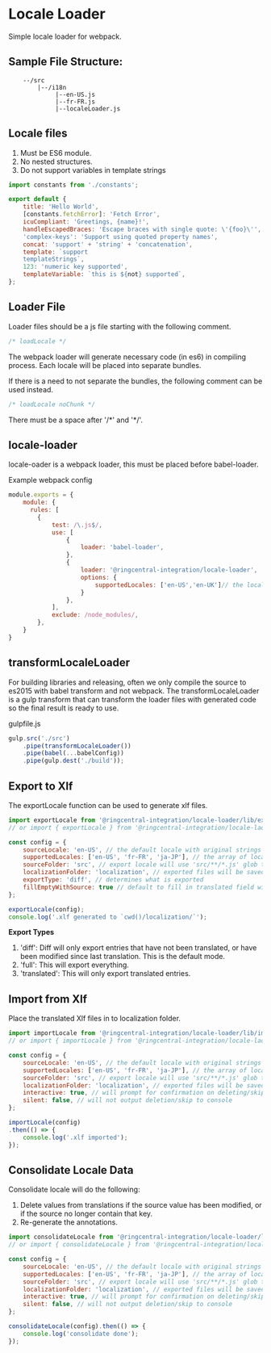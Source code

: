 # Locale Loader
<!-- TODO: Make this work in monorepo
[![Build Status](https://travis-ci.org/u9520107/locale-loader.svg?branch=master)](https://travis-ci.org/u9520107/locale-loader)
[![Coverage Status](https://coveralls.io/repos/github/u9520107/locale-loader/badge.svg?branch=master)](https://coveralls.io/github/u9520107/locale-loader?branch=master) -->

Simple locale loader for webpack.

Sample File Structure:
---
```
    --/src
        |--/i18n
             |--en-US.js
             |--fr-FR.js
             |--localeLoader.js
```

Locale files
---
1. Must be ES6 module.
2. No nested structures.
3. Do not support variables in template strings

```javascript
import constants from './constants';

export default {
    title: 'Hello World',
    [constants.fetchError]: 'Fetch Error',
    icuCompliant: 'Greetings, {name}!',
    handleEscapedBraces: 'Escape braces with single quote: \'{foo}\'',
    'complex-keys': 'Support using quoted property names',
    concat: 'support' + 'string' + 'concatenation',
    template: `support
    templateStrings`,
    123: 'numeric key supported',
    templateVariable: `this is ${not} supported`,
};
```

Loader File
---
Loader files should be a js file starting with the following comment.
```javascript
/* loadLocale */
```
The webpack loader will generate necessary code (in es6) in compiling process.
Each locale will be placed into separate bundles.

If there is a need to not separate the bundles, the following comment can be used instead.
```javascript
/* loadLocale noChunk */
```
There must be a space after '/\*' and '\*/'.


locale-loader
---

locale-oader is a webpack loader, this must be placed before babel-loader.


Example webpack config
```javascript
module.exports = {
    module: {
      rules: [
        {
            test: /\.js$/,
            use: [
                {
                    loader: 'babel-loader',
                },
                {
                    loader: '@ringcentral-integration/locale-loader',
                    options: {
                        supportedLocales: ['en-US','en-UK']// the locales you want to support in the project, when null, undefined or [] , it will pack all locales. 
                    }
                },
            ],
            exclude: /node_modules/,
        },
    }
}
```

transformLocaleLoader
---
For building libraries and releasing, often we only compile the source to es2015 with babel transform and not webpack. The transformLocaleLoader is a gulp transform that can transform the loader files with generated code so the final result is ready to use.

gulpfile.js
```javascript
gulp.src('./src')
    .pipe(transformLocaleLoader())
    .pipe(babel(...babelConfig))
    .pipe(gulp.dest('./build'));
```

Export to Xlf
---

The exportLocale function can be used to generate xlf files.

```javascript
import exportLocale from '@ringcentral-integration/locale-loader/lib/exportLocale';
// or import { exportLocale } from '@ringcentral-integration/locale-laoder';

const config = {
    sourceLocale: 'en-US', // the default locale with original strings
    supportedLocales: ['en-US', 'fr-FR', 'ja-JP'], // the array of locales to support
    sourceFolder: 'src', // export locale will use 'src/**/*.js' glob to search for loaders
    localizationFolder: 'localization', // exported files will be saved to here
    exportType: 'diff', // determines what is exported
    fillEmptyWithSource: true // default to fill in translated field with source string
};

exportLocale(config);
console.log('.xlf generated to `cwd()/localization/`');

```

**Export Types**

1. 'diff': Diff will only export entries that have not been translated, or have been modified since last translation. This is the default mode.
2. 'full': This will export everything.
3. 'translated': This will only export translated entries.

Import from Xlf
---

Place the translated Xlf files in to localization folder.


```javascript
import importLocale from '@ringcentral-integration/locale-loader/lib/importLocale';
// or import { importLocale } from '@ringcentral-integration/locale-laoder';

const config = {
    sourceLocale: 'en-US', // the default locale with original strings
    supportedLocales: ['en-US', 'fr-FR', 'ja-JP'], // the array of locales to support
    sourceFolder: 'src', // export locale will use 'src/**/*.js' glob to search for loaders
    localizationFolder: 'localization', // exported files will be saved to here,
    interactive: true, // will prompt for confirmation on deleting/skipping changed keys
    silent: false, // will not output deletion/skip to console
};

importLocale(config)
.then(() => {
    console.log('.xlf imported');
});

```

Consolidate Locale Data
---

Consolidate locale will do the following:
1. Delete values from translations if the source value has been modified, or if the source no longer contain that key.
2. Re-generate the annotations.

```javascript
import consolidateLocale from '@ringcentral-integration/locale-loader/lib/consolidateLocale';
// or import { consolidateLocale } from '@ringcentral-integration/locale-laoder';

const config = {
    sourceLocale: 'en-US', // the default locale with original strings
    supportedLocales: ['en-US', 'fr-FR', 'ja-JP'], // the array of locales to support
    sourceFolder: 'src', // export locale will use 'src/**/*.js' glob to search for loaders
    localizationFolder: 'localization', // exported files will be saved to here
    interactive: true, // will prompt for confirmation on deleting/skipping changed keys
    silent: false, // will not output deletion/skip to console
};

consolidateLocale(config).then(() => {
    console.log('consolidate done');
});

```
